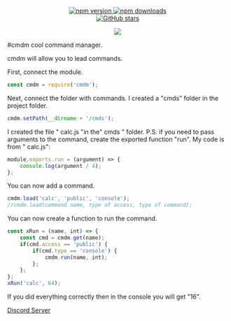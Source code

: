 <div align="center">
    <p>
        <div>
            <a href="https://www.npmjs.com/package/cmdm">
                <img alt="npm version" src="https://img.shields.io/npm/v/cmdm">
                <a>
                    <a href="https://www.npmjs.com/package/cmdm">
                        <img src="https://img.shields.io/npm/dt/cmdm.svg" alt="npm downloads">
                    </a>
        </div>
        <div>
            <a href="https://github.com/CFormen3000/cmdm">
                <img alt="GitHub stars" src="https://img.shields.io/github/stars/CFormen3000/cmdm?logo=github">
            </a>
        </div>
    </p>
    <p>
        <a href="https://nodei.co/npm/cmdm/">
            <img src="https://nodei.co/npm/cmdm.png?downloads=true&stars=true">
        </a>
    </p>
</div>
#cmdm cool command manager.

cmdm will allow you to lead commands.

First, connect the module.
```javascript
const cmdm = require('cmdm');
```
Next, connect the folder with commands. I created a "cmds" folder in the project folder.
```javascript
cmdm.setPath(__dirname + '/cmds');
```
I created the file " calc.js "in the" cmds " folder.
P.S. if you need to pass arguments to the command, create the exported function "run".
My code is from " calc.js":
```javascript
module.exports.run = (argument) => {
	console.log(argument / 4);
};
```
You can now add a command.
```javascript
cmdm.load('calc', 'public', 'console');
//cmdm.load(command name, type of access, type of command);
```
You can now create a function to run the command.
```javascript
const xRun = (name, int) => {
	const cmd = cmdm.get(name);
	if(cmd.access == 'public') {
		if(cmd.type == 'console') {
			cmdm.run(name, int);
		};
	};
};
xRun('calc', 64);
```
If you did everything correctly then in the console you will get "16".

[Discord Server](https://discord.gg/d4rKqZs)